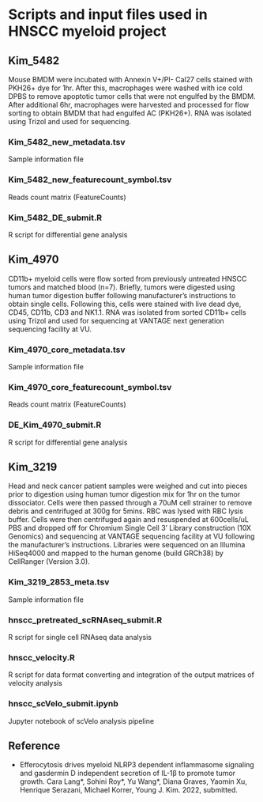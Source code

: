 # Scripts and input files used in HNSCC myeloid project

## Kim_5482

Mouse BMDM were incubated with Annexin V+/PI- Cal27 cells stained with PKH26+ dye for 1hr. After this, macrophages were washed with ice cold DPBS to remove apoptotic tumor cells that were not engulfed by the BMDM. After additional 6hr, macrophages were harvested and processed for flow sorting to obtain BMDM that had engulfed AC (PKH26+). RNA was isolated using Trizol and used for sequencing.

### Kim_5482_new_metadata.tsv

Sample information file

### Kim_5482_new_featurecount_symbol.tsv

Reads count matrix (FeatureCounts)

### Kim_5482_DE_submit.R

R script for differential gene analysis

## Kim_4970

CD11b+ myeloid cells were flow sorted from previously untreated HNSCC tumors and matched blood (n=7). Briefly, tumors were digested using human tumor digestion buffer following manufacturer’s instructions to obtain single cells. Following this, cells were stained with live dead dye, CD45, CD11b, CD3 and NK1.1. RNA was isolated from sorted CD11b+ cells using Trizol and used for sequencing at VANTAGE next generation sequencing facility at VU.

### Kim_4970_core_metadata.tsv

Sample information file

### Kim_4970_core_featurecount_symbol.tsv

Reads count matrix (FeatureCounts)

### DE_Kim_4970_submit.R

R script for differential gene analysis

## Kim_3219

Head and neck cancer patient samples were weighed and cut into pieces prior to digestion using human tumor digestion mix for 1hr on the tumor dissociator. Cells were then passed through a 70uM cell strainer to remove debris and centrifuged at 300g for 5mins. RBC was lysed with RBC lysis buffer. Cells were then centrifuged again and resuspended at 600cells/uL PBS and dropped off for Chromium Single Cell 3’ Library construction (10X Genomics) and sequencing at VANTAGE sequencing facility at VU following the manufacturer’s instructions. Libraries were sequenced on an Illumina HiSeq4000 and mapped to the human genome (build GRCh38) by CellRanger (Version 3.0).

### Kim_3219_2853_meta.tsv

Sample information file

### hnscc_pretreated_scRNAseq_submit.R

R script for single cell RNAseq data analysis

### hnscc_velocity.R

R script for data format converting and integration of the output matrices of velocity analysis

### hnscc_scVelo_submit.ipynb

Jupyter notebook of scVelo analysis pipeline

## Reference

* Efferocytosis drives myeloid NLRP3 dependent inflammasome signaling and gasdermin D independent secretion of IL-1β to promote tumor growth. Cara Lang*, Sohini Roy*, Yu Wang*, Diana Graves, Yaomin Xu, Henrique Serazani, Michael Korrer, Young J. Kim. 2022, submitted.



